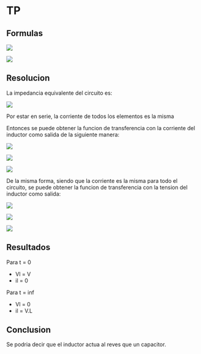 # TP

## Formulas
<p>
<img src="https://latex.codecogs.com/gif.latex?\epsilon(s)=i(s).Zeq">
</p>
<p>
<img src="https://latex.codecogs.com/gif.latex?i(s)=\frac{\epsilon(s)}{Zeq}">
</p>

## Resolucion
La impedancia equivalente del circuito es:
<p>
<img src="https://latex.codecogs.com/gif.latex?Zeq=R+SL">
</p>
Por estar en serie, la corriente de todos los elementos es la misma 
<p>
Entonces se puede obtener la funcion de transferencia con la corriente del inductor como salida de la siguiente manera:
</p>
<p>
<img src="https://latex.codecogs.com/gif.latex?il(s)=i(s)">
</p>
<p>
<img src="https://latex.codecogs.com/gif.latex?il(s)=\frac{\epsilon(s)}{Zeq}">
</p>
<img src="https://latex.codecogs.com/gif.latex?\frac{il(s)}{\epsilon(s)}=\frac{1}{Zeq}">
</p>


De la misma forma, siendo que la corriente es la misma para todo el circuito, se puede obtener la funcion de transferencia con la tension del inductor como salida:
<p>
<img src="https://latex.codecogs.com/gif.latex?Vl(s)=i(s).Zl">
</p>
<p>
<img src="https://latex.codecogs.com/gif.latex?Vl(s)={\epsilon(s)}.\frac{1}{Zeq}.Zl">
</p>
<p>
<img src="https://latex.codecogs.com/gif.latex?\frac{Vl(s)}{\epsilon(s)} = \frac{SL}{R+SL}">
</p>

## Resultados
<p>
Para t = 0
</p>

* Vl = V
* il = 0

<p>
Para t = inf
</p>

* Vl = 0 
* il = V.L

## Conclusion
Se podria decir que el inductor actua al reves que un capacitor.
